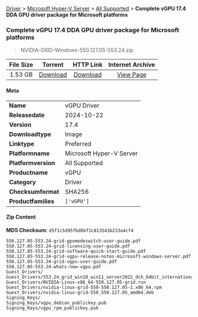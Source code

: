 
[Driver](/README.md)  >  [Microsoft Hyper-V Server](/index/Driver/Microsoft_Hyper-V_Server.md)  >  [All Supported](/index/Driver/Microsoft_Hyper-V_Server/All_Supported.md)  >  **Complete vGPU 17.4 DDA GPU driver package for Microsoft platforms**


###    Complete vGPU 17.4 DDA GPU driver package for Microsoft platforms

> NVIDIA-GRID-Windows-550.127.05-553.24.zip   


| **File Size** | **Torrent**  | **HTTP Link** | **Internet Archive** |
|:-------------:|:------------:|:-------------:|:--------------------:|
| 1.53 GB |  [Download](https://archive.org/download/nvgpu_NVIDIA-GRID-Windows-550.127.05-553.24.zip/nvgpu_NVIDIA-GRID-Windows-550.127.05-553.24.zip_archive.torrent)       | [Download](https://archive.org/compress/nvgpu_NVIDIA-GRID-Windows-550.127.05-553.24.zip) | [View Page](https://archive.org/details/nvgpu_NVIDIA-GRID-Windows-550.127.05-553.24.zip)       |

#### Meta

<table>
<tr><td><strong>Name</strong></td><td>vGPU Driver</td></tr>
<tr><td><strong>Releasedate</strong></td><td>2024-10-22</td></tr>
<tr><td><strong>Version</strong></td><td>17.4</td></tr>
<tr><td><strong>Downloadtype</strong></td><td>Image</td></tr>
<tr><td><strong>Linktype</strong></td><td>Preferred</td></tr>
<tr><td><strong>Platformname</strong></td><td>Microsoft Hyper-V Server</td></tr>
<tr><td><strong>Platformversion</strong></td><td>All Supported</td></tr>
<tr><td><strong>Productname</strong></td><td>vGPU</td></tr>
<tr><td><strong>Category</strong></td><td>Driver</td></tr>
<tr><td><strong>Checksumformat</strong></td><td>SHA256</td></tr>
<tr><td><strong>Productfamilies</strong></td><td><code>['vGPU']</code></td></tr>
</table>

#### Zip Content

**MD5 Checksum**: `d5f1c5d95fbd6bf2c813543b233a4cf4`

```text
550.127.05-553.24-grid-gpumodeswitch-user-guide.pdf
550.127.05-553.24-grid-licensing-user-guide.pdf
550.127.05-553.24-grid-software-quick-start-guide.pdf
550.127.05-553.24-grid-vgpu-release-notes-microsoft-windows-server.pdf
550.127.05-553.24-grid-vgpu-user-guide.pdf
550.127.05-553.24-whats-new-vgpu.pdf
Guest_Drivers/
Guest_Drivers/553.24_grid_win10_win11_server2022_dch_64bit_international.exe
Guest_Drivers/NVIDIA-Linux-x86_64-550.127.05-grid.run
Guest_Drivers/nvidia-linux-grid-550-550.127.05-1.x86_64.rpm
Guest_Drivers/nvidia-linux-grid-550_550.127.05_amd64.deb
Signing_Keys/
Signing_Keys/vgpu_debian_publickey.pub
Signing_Keys/vgpu_rpm_publickey.pub
```